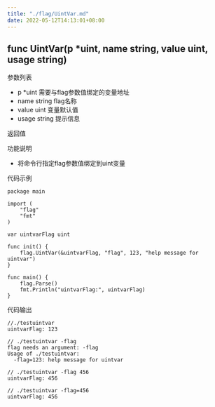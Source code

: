 ```yaml
---
title: "./flag/UintVar.md"
date: 2022-05-12T14:13:01+08:00
---
```

## func UintVar(p *uint, name string, value uint, usage string)

参数列表
- p *uint 需要与flag参数值绑定的变量地址
- name string  flag名称
- value uint 变量默认值
- usage string 提示信息

返回值

功能说明
- 将命令行指定flag参数值绑定到uint变量

代码示例
    
    package main
    
    import (
    	"flag"
    	"fmt"
    )
    
    var uintvarFlag uint
    
    func init() {
    	flag.UintVar(&uintvarFlag, "flag", 123, "help message for uintvar")
    }
    
    func main() {
    	flag.Parse()
    	fmt.Println("uintvarFlag:", uintvarFlag)
    }

代码输出
        
    //./testuintvar 
    uintvarFlag: 123
    
    // ./testuintvar -flag  
    flag needs an argument: -flag
    Usage of ./testuintvar:
      -flag=123: help message for uintvar
    
    // ./testuintvar -flag 456
    uintvarFlag: 456
    
    // ./testuintvar -flag=456
    uintvarFlag: 456
